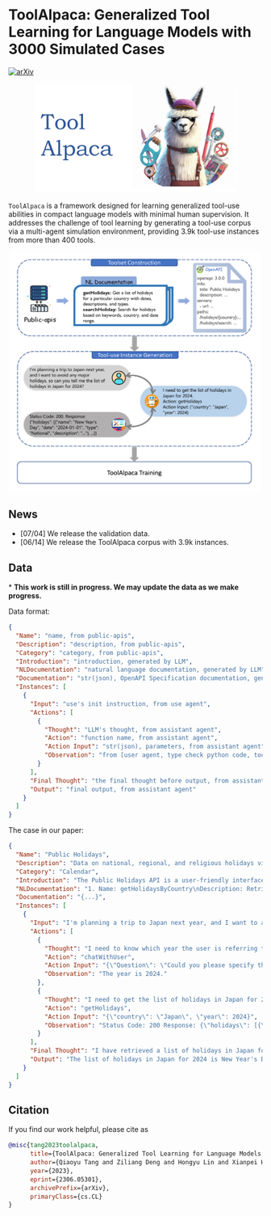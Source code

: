 # ToolAlpaca: Generalized Tool Learning for Language Models with 3000 Simulated Cases

[![arXiv](https://img.shields.io/badge/arXiv-2306.05301-<COLOR>.svg?style=flat-square)](https://arxiv.org/abs/2306.05301)

<div align=center><img src="./figures/ToolAlpaca.png" width="400px" /></div>

`ToolAlpaca` is a framework designed for learning generalized tool-use abilities in compact language models with minimal human supervision. It addresses the challenge of tool learning by generating a tool-use corpus via a multi-agent simulation environment, providing 3.9k tool-use instances from more than 400 tools. 

<div align=center><img src="./figures/pipeline.png" width="500px" /></div>



## News

- [07/04] We release the validation data.
- [06/14] We release the ToolAlpaca corpus with 3.9k instances.



## Data

\* **This work is still in progress. We may update the data as we make progress.**

Data format:

```json
{
  "Name": "name, from public-apis",
  "Description": "description, from public-apis",
  "Category": "category, from public-apis",
  "Introduction": "introduction, generated by LLM",
  "NLDocumentation": "natural language documentation, generated by LLM",
  "Documentation": "str(json), OpenAPI Specification documentation, generated by LLM",
  "Instances": [
    {
      "Input": "use's init instruction, from use agent",
      "Actions": [
        {
          "Thought": "LLM's thought, from assistant agent",
          "Action": "function name, from assistant agent",
          "Action Input": "str(json), parameters, from assistant agent",
          "Observation": "from [user agent, type check python code, tool executor agent]"
        }
      ],
      "Final Thought": "the final thought before output, from assistant agent",
      "Output": "final output, from assistant agent"
    }
  ]
}
```

The case in our paper:


```json
{
  "Name": "Public Holidays",
  "Description": "Data on national, regional, and religious holidays via API",
  "Category": "Calendar",
  "Introduction": "The Public Holidays API is a user-friendly interface that provides comprehensive information on national, regional, and religious holidays around the world...",
  "NLDocumentation": "1. Name: getHolidaysByCountry\nDescription: Retrieve a list of holidays for a specific country with dates, descriptions, and types...",
  "Documentation": "{...}",
  "Instances": [
    {
      "Input": "I'm planning a trip to Japan next year, and I want to avoid any major holidays, so can you tell me the list of holidays in Japan next year?",
      "Actions": [
        {
          "Thought": "I need to know which year the user is referring to.",
          "Action": "chatWithUser",
          "Action Input": "{\"Question\": \"Could you please specify the year you are planning your trip for?\"}",
          "Observation": "The year is 2024."
        },
        {
          "Thought": "I need to get the list of holidays in Japan for 2024.",
          "Action": "getHolidays",
          "Action Input": "{\"country\": \"Japan\", \"year\": 2024}",
          "Observation": "Status Code: 200 Response: {\"holidays\": [{\"name\": \"New Year's Day\", \"date\": \"2024-01-01\", \"type\": \"National\", \"description\": \"...\"}, ...]"
        }
      ],
      "Final Thought": "I have retrieved a list of holidays in Japan for 2024.",
      "Output": "The list of holidays in Japan for 2024 is New Year's Day (January 1st), Coming of Age Day (January 8th) ..."
    }
  ]
}
```



## Citation

If you find our work helpful, please cite as

```bibtex
@misc{tang2023toolalpaca,
      title={ToolAlpaca: Generalized Tool Learning for Language Models with 3000 Simulated Cases}, 
      author={Qiaoyu Tang and Ziliang Deng and Hongyu Lin and Xianpei Han and Qiao Liang and Le Sun},
      year={2023},
      eprint={2306.05301},
      archivePrefix={arXiv},
      primaryClass={cs.CL}
}
```
